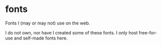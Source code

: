 # fonts
<p>Fonts I (may or may not) use on the web.</p>
<p>I do not own, nor have I created some of these fonts. I only host free-for-use and self-made fonts here.</p>
